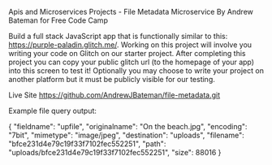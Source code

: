 Apis and Microservices Projects - File Metadata Microservice
By Andrew Bateman for Free Code Camp

Build a full stack JavaScript app that is functionally similar to this: https://purple-paladin.glitch.me/.
Working on this project will involve you writing your code on Glitch on our starter project. After completing this project you can copy your public glitch url (to the homepage of your app) into this screen to test it! Optionally you may choose to write your project on another platform but it must be publicly visible for our testing.

Live Site https://github.com/AndrewJBateman/file-metadata.git

Example file query output:

{
"fieldname": "upfile",
"originalname": "On the beach.jpg",
"encoding": "7bit",
"mimetype": "image/jpeg",
"destination": "uploads",
"filename": "bfce231d4e79c19f33f7102fec552251",
"path": "uploads/bfce231d4e79c19f33f7102fec552251",
"size": 88016
}